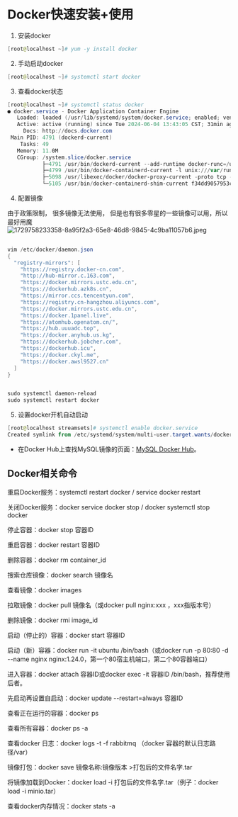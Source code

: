 # Docker快速安装+使用

1. 安装docker

```powershell
[root@localhost ~]# yum -y install docker
```

2. 手动启动docker

```powershell
[root@localhost ~]# systemctl start docker
```

3. 查看docker状态

```powershell
[root@localhost ~]# systemctl status docker
● docker.service - Docker Application Container Engine
   Loaded: loaded (/usr/lib/systemd/system/docker.service; enabled; vendor preset: disabled)
   Active: active (running) since Tue 2024-06-04 13:43:05 CST; 31min ago
     Docs: http://docs.docker.com
 Main PID: 4791 (dockerd-current)
    Tasks: 49
   Memory: 11.0M
   CGroup: /system.slice/docker.service
           ├─4791 /usr/bin/dockerd-current --add-runtime docker-runc=/usr/libexec/docker/docker-runc-current --default-runtime=docker-runc --exec-opt ...
           ├─4799 /usr/bin/docker-containerd-current -l unix:///var/run/docker/libcontainerd/docker-containerd.sock --metrics-interval=0 --start-timeo...
           ├─5098 /usr/libexec/docker/docker-proxy-current -proto tcp -host-ip 0.0.0.0 -host-port 18630 -container-ip 172.17.0.2 -container-port 18630...
           └─5105 /usr/bin/docker-containerd-shim-current f34dd9057953cd36f9548c77ff0ec413a40c75ed3be69a46f6a55e4477615565 /var/run/docker/libcontaine...
```

4. 配置镜像

由于政策限制， 很多镜像无法使用， 但是也有很多零星的一些镜像可以用，所以最好用魔![1729758233358-8a95f2a3-65e8-46d8-9845-4c9ba11057b6.jpeg](./img/qQ1KKtGREoAVGtXB/1729758233358-8a95f2a3-65e8-46d8-9845-4c9ba11057b6-959887.jpeg)

```powershell
 
vim /etc/docker/daemon.json
{
  "registry-mirrors": [
    "https://registry.docker-cn.com",
    "http://hub-mirror.c.163.com",
    "https://docker.mirrors.ustc.edu.cn",
    "https://dockerhub.azk8s.cn",
    "https://mirror.ccs.tencentyun.com",
    "https://registry.cn-hangzhou.aliyuncs.com",
    "https://docker.mirrors.ustc.edu.cn",
    "https://docker.1panel.live",
    "https://atomhub.openatom.cn/",
    "https://hub.uuuadc.top",
    "https://docker.anyhub.us.kg",
    "https://dockerhub.jobcher.com",
    "https://dockerhub.icu",
    "https://docker.ckyl.me",
    "https://docker.awsl9527.cn"
  ]
} 


sudo systemctl daemon-reload
sudo systemctl restart docker 
```

5. 设置docker开机自动启动

```powershell
[root@localhost streamsets]# systemctl enable docker.service
Created symlink from /etc/systemd/system/multi-user.target.wants/docker.service to /usr/lib/systemd/syst
```

+ 在Docker Hub上查找MySQL镜像的页面：[MySQL Docker Hub](https://hub.docker.com/)。

## Docker相关命令

重启Docker服务：systemctl restart docker / service docker restart

关闭Docker服务：docker service docker stop / docker systemctl stop docker

停止容器：docker stop 容器ID

重启容器：docker restart 容器ID

删除容器：docker rm container_id

搜索仓库镜像：docker search 镜像名

查看镜像：docker images

拉取镜像：docker pull 镜像名（或docker pull nginx:xxx ，xxx指版本号）

删除镜像：docker rmi image_id

启动（停止的）容器：docker start 容器ID

启动（新）容器：docker run -it ubuntu /bin/bash（或docker run -p 80:80 -d --name nginx nginx:1.24.0，第一个80宿主机端口，第二个80容器端口）

进入容器：docker attach 容器ID或docker exec -it 容器ID /bin/bash，推荐使用后者。

先启动再设置自启动：docker update --restart=always  容器ID

查看正在运行的容器：docker ps

查看所有容器：docker ps -a

查看docker 日志：docker logs -t  -f rabbitmq （docker 容器的默认日志路径/var）

镜像打包：docker save 镜像名称:镜像版本 >打包后的文件名字.tar

将镜像加载到Docker：docker load -i 打包后的文件名字.tar（例子：docker load -i minio.tar）

查看docker内存情况：docker stats -a
